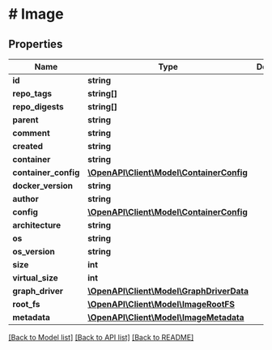 # # Image

## Properties

Name | Type | Description | Notes
------------ | ------------- | ------------- | -------------
**id** | **string** |  |
**repo_tags** | **string[]** |  | [optional]
**repo_digests** | **string[]** |  | [optional]
**parent** | **string** |  |
**comment** | **string** |  |
**created** | **string** |  |
**container** | **string** |  |
**container_config** | [**\OpenAPI\Client\Model\ContainerConfig**](ContainerConfig.md) |  | [optional]
**docker_version** | **string** |  |
**author** | **string** |  |
**config** | [**\OpenAPI\Client\Model\ContainerConfig**](ContainerConfig.md) |  | [optional]
**architecture** | **string** |  |
**os** | **string** |  |
**os_version** | **string** |  | [optional]
**size** | **int** |  |
**virtual_size** | **int** |  |
**graph_driver** | [**\OpenAPI\Client\Model\GraphDriverData**](GraphDriverData.md) |  |
**root_fs** | [**\OpenAPI\Client\Model\ImageRootFS**](ImageRootFS.md) |  |
**metadata** | [**\OpenAPI\Client\Model\ImageMetadata**](ImageMetadata.md) |  | [optional]

[[Back to Model list]](../../README.md#models) [[Back to API list]](../../README.md#endpoints) [[Back to README]](../../README.md)
